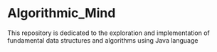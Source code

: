 # Algorithmic_Mind
This repository is dedicated to the exploration and implementation of fundamental data structures and algorithms using Java language
